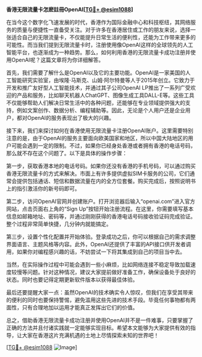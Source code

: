 **香港无限流量卡怎麽註冊OpenAI[[TG💪+ @esim1088](https://t.me/s/esim1088)]**

在当今这个数字化飞速发展的时代，香港作为国际金融中心和科技枢纽，其网络服务的质量与便捷性一直备受关注。对于许多在香港居住或工作的朋友来说，选择一张适合自己的无限流量卡，不仅能提升日常生活的便利性，还能为工作带来更多的可能性。而当我们提到无限流量卡时，注册使用像OpenAI这样的全球领先的人工智能平台，也逐渐成为一种趋势。那么，如何利用香港的无限流量卡成功注册并使用OpenAI呢？这篇文章将为你详细解答。

首先，我们需要了解什么是OpenAI以及它的主要功能。OpenAI是一家美国的人工智能研究实验室，由埃隆·马斯克、山姆·阿尔特曼等人于2015年创立。它致力于开发和推广友好型人工智能技术，并通过其子公司OpenAI LP推出了一系列广受欢迎的产品和服务，比如聊天机器人ChatGPT、图像生成工具DALL-E等。这些工具不仅能够帮助人们解决日常生活中的各种问题，还能够在专业领域提供强大的支持，例如文案创作、数据分析、编程辅助等。因此，无论是个人用户还是企业用户，都对OpenAI的服务表现出了极大的兴趣。

接下来，我们来探讨如何在香港使用无限流量卡注册OpenAI账户。这里需要特别注意的是，由于OpenAI的服务主要面向欧美国家和地区，所以中国大陆地区的用户可能会遇到一定的限制。不过，如果你已经身处香港或者拥有香港的电话号码，那么就不存在这个问题了。以下是具体的操作步骤：

第一步，获取香港本地的电话号码。如果你还没有香港的手机号码，可以通过购买香港无限流量卡的方式来解决。市面上有许多提供虚拟SIM卡服务的公司，它们通常会提供包括通话、短信和数据流量在内的全方位套餐。购买完成后，按照说明书上的指引激活你的新号码即可。

第二步，访问OpenAI官网并创建账户。打开浏览器后输入“openai.com”进入官方网站，点击页面右上角的“Sign Up”按钮开始注册流程。在这里，你需要填写基本信息如邮箱地址、密码等，并通过刚刚获得的香港电话号码接收验证码完成验证。整个过程非常简单快捷，几分钟内就能搞定。

第三步，设置个性化配置并开始体验。登录成功之后，你可以根据自己的需求调整界面语言、主题风格等内容。此外，OpenAI还提供了丰富的API接口供开发者调用，如果你对编程感兴趣的话，不妨尝试一下将其集成到自己的项目当中去。

当然，在实际操作过程中可能会遇到一些小麻烦，比如网络连接不稳定导致加载速度较慢等问题。针对这种情况，建议大家提前做好准备工作，确保设备处于良好的状态。同时也要记得定期更新软件版本以获得最佳体验。

最后还要提醒大家一点：虽然OpenAI的技术确实令人惊叹，但我们在享受其带来的便利的同时也要保持警惕，避免滥用这些先进的技术手段。毕竟任何事物都有两面性，只有合理地加以运用才能真正发挥出它们的价值。

总之，借助香港无限流量卡成功注册并使用OpenAI并不是一件难事，只要掌握了正确的方法并且付诸实践就一定能够实现目标。希望本文能够为大家提供有效的指导，让大家在香港这片充满机遇的土地上尽情探索未知的世界吧！

[[TG💪+ @esim1088](https://t.me/s/esim1088) ![Image](https://i.postimg.cc/4NQfJmqS/Snipaste-2025-05-13-00-14-12.png)]